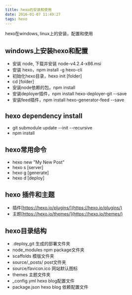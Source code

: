 ```yaml
---
title: hexo的安装和使用
date: 2016-01-07 11:49:27 
tags: hexo
---
```


hexo在windows, linux上的安装，配置和使用
## windows上安装hexo和配置
- 安装 node, 下载并安装 node-v4.2.4-x86.msi
- 安装 hexo，npm install -g hexo-cli
- 初始化hexo目录，hexo init [folder]
- cd [folder]
- 安装node依赖的包，npm install
- 安装deployer插件，npm install hexo-deployer-git --save
- 安装feed插件，npm install hexo-generator-feed --save

## hexo dependency install
- git submodule update --init --recursive
- npm install

## hexo常用命令
- hexo new "My New Post"
- hexo s   [server]
- hexo g   [generate]
- hexo d   [deploy]

## hexo 插件和主题
- 插件[https://hexo.io/plugins/](https://hexo.io/plugins/)
- 主题[https://hexo.io/themes/](https://hexo.io/themes/)

## hexo目录结构
- .deploy_git 生成的部署文件夹
- node_modules npm package文件夹
- scaffolds 模版文件夹
- source/_posts/ post文件夹
- source/favicon.ico 网站默认图标
- themes 主题文件夹
- _config.yml hexo blog配置文件
- package.json hexo blog 依赖配置文件



